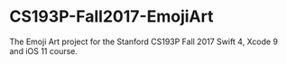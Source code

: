 # CS193P-Fall2017-EmojiArt
The Emoji Art project for the Stanford CS193P Fall 2017 Swift 4, Xcode 9 and iOS 11 course.
